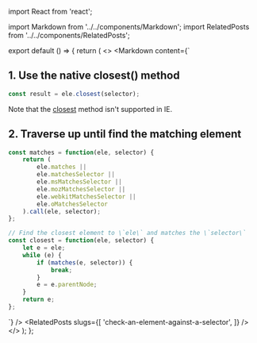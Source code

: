 import React from 'react';

import Markdown from '../../components/Markdown';
import RelatedPosts from '../../components/RelatedPosts';

export default () => {
    return (
<>
<Markdown
    content={`
## 1. Use the native closest() method

~~~ javascript
const result = ele.closest(selector);
~~~

Note that the [closest](https://developer.mozilla.org/en-US/docs/Web/API/Element/closest) method isn't supported in IE.

## 2. Traverse up until find the matching element

~~~ javascript
const matches = function(ele, selector) {
    return (
        ele.matches || 
        ele.matchesSelector || 
        ele.msMatchesSelector || 
        ele.mozMatchesSelector || 
        ele.webkitMatchesSelector || 
        ele.oMatchesSelector
    ).call(ele, selector);
};

// Find the closest element to \`ele\` and matches the \`selector\`
const closest = function(ele, selector) {
    let e = ele;
    while (e) {
        if (matches(e, selector)) {
            break;
        }
        e = e.parentNode;
    }
    return e;
};
~~~
`}
/>
<RelatedPosts
    slugs={[
        'check-an-element-against-a-selector',
    ]}
/>
</>
    );
};
